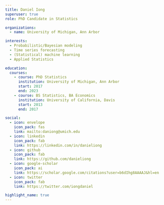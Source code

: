 ```yaml
---
title: Daniel Iong
superuser: true
role: PhD Candidate in Statistics

organizations:
  - name: University of Michigan, Ann Arbor

interests:
  - Probabilistic/Bayesian modeling
  - Time series forecasting
  - (Statistical) machine learning
  - Applied Statistics

education:
  courses:
    - course: PhD Statistics
      institution: University of Michigan, Ann Arbor
      start: 2017
      end: 2023
    - course: BS Statistics, BA Economics
      institution: University of California, Davis
      start: 2013
      end: 2017

social:
  - icon: envelope
    icon_pack: fas
    link: mailto:daniong@umich.edu
  - icon: linkedin
    icon_pack: fab
    link: https://linkedin.com/in/danieliong
  - icon: github
    icon_pack: fab
    link: https://github.com/danieliong
  - icon: google-scholar
    icon_pack: ai
    link: https://scholar.google.com/citations?user=b6dIhg8AAAAJ&hl=en
  - icon: twitter
    icon_pack: fab
    link: https://twitter.com/iongdaniel

highlight_name: true
---
```


<!-- **Fun fact**: My last name starts with an i! It's unfortunate that a capital i looks like a lowercase -->
<!-- l in most fonts. -->

<!-- Website still in progress! -->
